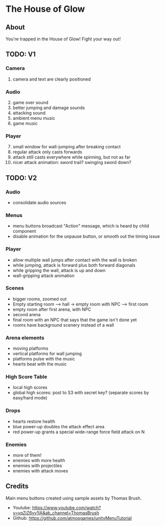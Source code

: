 # The House of Glow

## About

You're trapped in the House of Glow! Fight your way out!

## TODO: V1

### Camera

1. camera and text are clearly positioned

### Audio

2. game over sound
3. better jumping and damage sounds
4. attacking sound
5. ambient menu music
6. game music

### Player

7. small window for wall-jumping after breaking contact
8. regular attack only casts forwards
9. attack still casts everywhere while spinning, but not as far
10. nicer attack animation: sword trail? swinging sword down?

## TODO: V2

### Audio

- consolidate audio sources

### Menus

- menu buttons broadcast "Action" message, which is heard by child component
- disable animation for the unpause button, or smooth out the timing issue

### Player

- allow multiple wall jumps after contact with the wall is broken
- while jumping, attack is forward plus both forward diagonals
- while gripping the wall, attack is up and down
- wall-gripping attack animation

### Scenes

- bigger rooms, zoomed out
- Empty starting room --> hall -> empty room with NPC --> first room
- empty room after first arena, with NPC
- second arena
- final room with an NPC that says that the game isn't done yet
- rooms have background scenery instead of a wall

### Arena elements

- moving platforms
- vertical platforms for wall jumping
- platforms pulse with the music
- hearts beat with the music

### High Score Table

- local high scores
- global high scores: post to S3 with secret key? (separate scores by easy/hard mode)

### Drops

- hearts restore health
- blue power-up doubles the attack effect area
- red power-up grants a special wide-range force field attack on N

### Enemies

- more of them!
- enemies with more health
- enemies with projectiles
- enemies with attack moves

## Credits

Main menu buttons created using sample assets by Thomas Brush.

- Youtube: https://www.youtube.com/watch?v=vqZjZ6yv1lA&ab_channel=ThomasBrush
- Github: https://github.com/atmosgames/unityMenuTutorial
